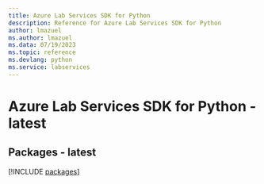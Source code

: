 ```yaml
---
title: Azure Lab Services SDK for Python
description: Reference for Azure Lab Services SDK for Python
author: lmazuel
ms.author: lmazuel
ms.data: 07/19/2023
ms.topic: reference
ms.devlang: python
ms.service: labservices
---
```

# Azure Lab Services SDK for Python - latest
## Packages - latest
[!INCLUDE [packages](lab-services-index.md)]